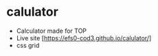 # calulator
- Calculator made for TOP
- Live site [https://efs0-cod3.github.io/calulator/]
- css grid
